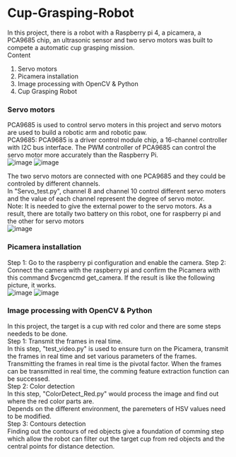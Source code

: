 # Cup-Grasping-Robot  
In this project, there is a robot with a Raspberry pi 4, a picamera, a PCA9685 chip, an ultrasonic sensor and two servo motors was built to compete a automatic cup grasping mission.  
Content  
1. Servo motors  
2. Picamera installation  
3. Image processing with OpenCV & Python  
4. Cup Grasping Robot  

### Servo motors  
PCA9685 is used to control servo moters in this project and servo motors are used to build a robotic arm and robotic paw.  
PCA9685: PCA9685 is a driver control module chip, a 16-channel controller with I2C bus interface. The PWM controller of PCA9685 can control the servo motor more accurately than the Raspberry Pi.  
![image](https://user-images.githubusercontent.com/76200428/131968645-332bd432-6920-4b39-9c1b-b48336ce82e6.png)
![image](https://user-images.githubusercontent.com/76200428/131968674-e7d33386-63d8-41c2-be0d-a3808b1c9da0.png)

The two servo motors are connected with one PCA9685 and they could be controled by different channels.  
In "Servo_test.py", channel 8 and channel 10 control different servo moters and the value of each channel represent the degree of servo motor.  
Note: It is needed to give the external power to the servo motors. As a result, there are totally two battery on this robot, one for raspberry pi and the other for servo motors  
![image](https://user-images.githubusercontent.com/76200428/131970315-95c0115a-6723-494e-9ad3-39c973d94a58.png)

### Picamera installation
Step 1: Go to the raspberry pi configuration and enable the camera.
Step 2: Connect the camera with the raspberry pi and confirm the Picamera with this command $vcgencmd get_camera. If the result is like the following picture, it works.  
![image](https://user-images.githubusercontent.com/76200428/131970940-1e6c2d3e-8612-4d1d-a5fa-7e3ebef88330.png)
![image](https://user-images.githubusercontent.com/76200428/131970958-9a1ae91c-b8a3-45ab-9c95-b1ba8b663247.png)

### Image processing with OpenCV & Python
In this project, the target is a cup with red color and there are some steps neededs to be done.  
Step 1: Transmit the frames in real time.  
In this step, "test_video.py" is used to ensure turn on the Picamera, transmit the frames in real time and set various parameters of the frames.  
Transmitting the frames in real time is the pivotal factor. When the frames can be transmitted in real time, the comming feature extraction function can be successed.  
Step 2: Color detection  
In this step, "ColorDetect_Red.py" would process the image and find out where the red color parts are.  
Depends on the different environment, the paremeters of HSV values need to be modified.  
Step 3: Contours detection  
Finding out the contours of red objects give a foundation of comming step which allow the robot can filter out the target cup from red objects and the central points for distance detection.  
